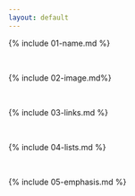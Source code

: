 ```yaml
---
layout: default
---
```


{% include 01-name.md %}

<br>

{% include 02-image.md%}

<br>

{% include 03-links.md %}

<br>

{% include 04-lists.md %}

<br>

{% include 05-emphasis.md %}